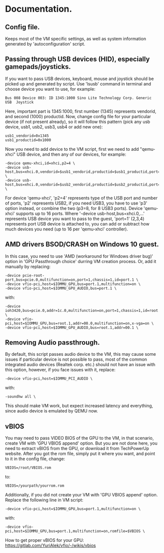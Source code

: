 # Documentation.

## Config file.
Keeps most of the VM specific settings, as well as system information generated by 'autoconfiguration' script.

## Passing through USB devices (HID), especially gamepads/joysticks.
If you want to pass USB devices, keyboard, mouse and joystick should be picked up and generated by script. Use 'lsusb' command in terminal and choose device you want to use, for example:
```
Bus 008 Device 003: ID 1345:1000 Sino Lite Technology Corp. Generic   USB  Joystick
```
Here, important part is 1345:1000, first number (1345) represents vendorid, and second (1000) productid.
Now, change config file for your particular device (if not present already), so it will follow this pattern (pick any usb device, usb1, usb2, usb3, usb4 or add new one):
```
usb1_vendorid=0x1345
usb1_productid=0x1000
```
Now you need to add device to the VM script, first we need to add "qemu-xhci" USB device, and then any of our devices, for example:
```
-device qemu-xhci,id=xhci,p2=4 \
-device usb-host,bus=xhci.0,vendorid=$usb1_vendorid,productid=$usb1_productid,port=1 \
-device usb-host,bus=xhci.0,vendorid=$usb2_vendorid,productid=$usb2_productid,port=2 \
```
For device 'qemu-xhci', 'p2=4' represents type of the USB port and number of ports, 'p2' represents USB2, if you need USB3, you have to use 'p3' option instead, or combine the two (p3=8, for 8 USB3 ports). Device 'qemu-xhci' supports up to 16 ports.
Where '-device usb-host,bus=xhci.0,...' represents USB device you want to pass to the guest, 'port=1' (2,3,4) represents port USB device is attached to, you can add or subtract how much devices you need (up to 16 per 'qemu-xhci' controller).

## AMD drivers BSOD/CRASH on Windows 10 guest.
In this case, you need to use 'AMD (workaround for Windows driver bug)' option in 'GPU Passthrough choice' durring VM creation process. Or, add it manually by replacing:
```
-device pcie-root-port,bus=pcie.0,multifunction=on,port=1,chassis=1,id=port.1 \
-device vfio-pci,host=$IOMMU_GPU,bus=port.1,multifunction=on \
-device vfio-pci,host=$IOMMU_GPU_AUDIO,bus=port.1 \

```
with:
```
-device ioh3420,bus=pcie.0,addr=1c.0,multifunction=on,port=1,chassis=1,id=root.1 \
-device vfio-pci,host=$IOMMU_GPU,bus=root.1,addr=00.0,multifunction=on,x-vga=on \
-device vfio-pci,host=$IOMMU_GPU_AUDIO,bus=root.1,addr=00.1 \
```

## Removing Audio passthrough.
By default, this script passes audio device to the VM, this may cause some issues if particular device is not possible to pass, most of the common integrated audio devices (Realtek corp. etc.) should not have an issue with this option, however, if you face issues with it, replace:
```
-device vfio-pci,host=$IOMMU_PCI_AUDIO \
```
with:
```
-soundhw all \
```
This should make VM work, but expect increased latency and everything, since audio device is emulated by QEMU now.

## vBIOS
You may need to pass VIDEO BIOS of the GPU to the VM, in that scenario, create VM with 'GPU VBIOS append' option. But you are not done here, you need to extract vBIOS from the GPU, or download it from TechPowerUp website. After you got the rom file, simply put it where you want, and point to it in the config file, change:
```
VBIOS=/root/VBIOS.rom
```
to:
```
VBIOS=/yourpath/yourrom.rom
```
Additionally, if you did not create your VM with 'GPU VBIOS append' option. Replace the following line in VM script:
```
-device vfio-pci,host=$IOMMU_GPU,bus=port.1,multifunction=on \
```
with:
```
-device vfio-pci,host=$IOMMU_GPU,bus=port.1,multifunction=on,romfile=$VBIOS \
```
How to get proper vBIOS for your GPU:
https://gitlab.com/YuriAlek/vfio/-/wikis/vbios

